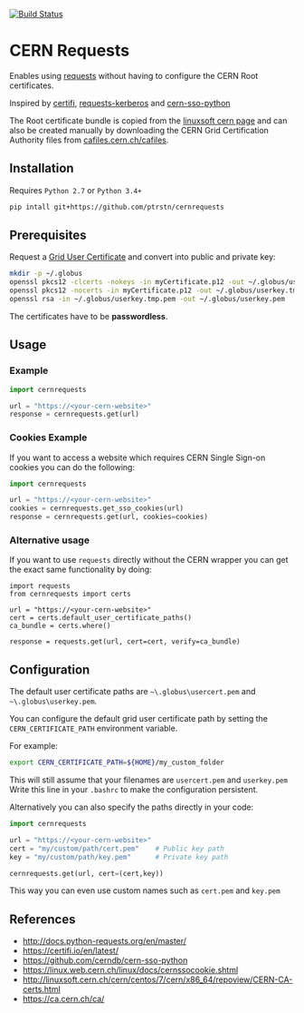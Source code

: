 [![Build Status](https://travis-ci.com/ptrstn/cernrequests.svg?branch=master)](https://travis-ci.com/ptrstn/cernrequests)

# CERN Requests

Enables using [requests]("https://github.com/requests/requests") without having to configure the CERN Root certificates.

Inspired by [certifi](https://github.com/certifi/python-certifi), [requests-kerberos](https://github.com/requests/requests-kerberos) and [cern-sso-python](https://github.com/cerndb/cern-sso-python)

The Root certificate bundle is copied from the [linuxsoft cern page](http://linuxsoft.cern.ch/cern/centos/7/cern/x86_64/repoview/CERN-CA-certs.html) and can also be created manually by downloading the CERN Grid Certification Authority files from [cafiles.cern.ch/cafiles](https://cafiles.cern.ch/cafiles/).

## Installation

Requires ```Python 2.7``` or ```Python 3.4+```

```bash
pip intall git+https://github.com/ptrstn/cernrequests
```

## Prerequisites

Request a [Grid User Certificate](https://ca.cern.ch/ca/) and convert into public and private key:

```bash
mkdir -p ~/.globus
openssl pkcs12 -clcerts -nokeys -in myCertificate.p12 -out ~/.globus/usercert.pem
openssl pkcs12 -nocerts -in myCertificate.p12 -out ~/.globus/userkey.tmp.pem
openssl rsa -in ~/.globus/userkey.tmp.pem -out ~/.globus/userkey.pem
```

The certificates have to be **passwordless**.

## Usage

### Example

```python
import cernrequests

url = "https://<your-cern-website>"
response = cernrequests.get(url)
```

### Cookies Example

If you want to access a website which requires CERN Single Sign-on cookies you can do the following:

```python
import cernrequests

url = "https://<your-cern-website>"
cookies = cernrequests.get_sso_cookies(url)
response = cernrequests.get(url, cookies=cookies)
```

### Alternative usage

If you want to use ```requests``` directly without the CERN wrapper you can get the exact same functionality by doing:

```pyhon
import requests
from cernrequests import certs

url = "https://<your-cern-website>"
cert = certs.default_user_certificate_paths()
ca_bundle = certs.where()

response = requests.get(url, cert=cert, verify=ca_bundle)
```

## Configuration

The default user certificate paths are ```~\.globus\usercert.pem``` and ```~\.globus\userkey.pem```. 

You can configure the default grid user certificate path by setting the ```CERN_CERTIFICATE_PATH``` environment variable.

For example:

```bash
export CERN_CERTIFICATE_PATH=${HOME}/my_custom_folder
```

This will still assume that your filenames are ```usercert.pem``` and ```userkey.pem```
Write this line in your ```.bashrc``` to make the configuration persistent.

Alternatively you can also specify the paths directly in your code:

```python
import cernrequests

url = "https://<your-cern-website>"
cert = "my/custom/path/cert.pem"    # Public key path
key = "my/custom/path/key.pem"      # Private key path

cernrequests.get(url, cert=(cert,key))
```

This way you can even use custom names such as ```cert.pem``` and ```key.pem```

## References

- http://docs.python-requests.org/en/master/
- https://certifi.io/en/latest/
- https://github.com/cerndb/cern-sso-python
- https://linux.web.cern.ch/linux/docs/cernssocookie.shtml
- http://linuxsoft.cern.ch/cern/centos/7/cern/x86_64/repoview/CERN-CA-certs.html
- https://ca.cern.ch/ca/